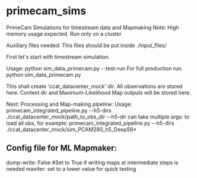 # primecam_sims
PrimeCam Simulations for timestream data and Mapmaking
Note: High memory usage expected. Run only on a cluster

Auxiliary files needed: 
This files should be put inside ./input_files/

First let's start with timestream simulation.

Usage: python sim_data_primecam.py --test-run
For full production run: python sim_data_primecam.py

This shall create 'ccat_datacenter_mock' dir. All observations are stored here. 
Context dir and Maximum-Likelihood Map outputs will be stored here.

Next: Processing and Map-making pipeline:
Usage: primecam_integrated_pipeline.py --h5-dirs ./ccat_datacenter_mock/path_to_obs_dir
--h5-dir can take multiple args: to load all obs, for example:
primecam_integrated_pipeline.py --h5-dirs ./ccat_datacenter_mock/sim_PCAM280_h5_Deep56*


## Config file for ML Mapmaker:
dump-write: False #Set to True if writing maps at intermediate steps is needed
maxiter: set to a lower value for quick testing

